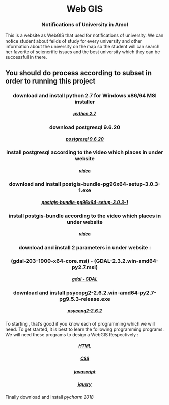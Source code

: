 <div class="alert alert-info">
    <h1 align="center">Web GIS</h1>
    <h3 align="center">Notifications of University in Amol</h3>
</div>


This is a website as WebGIS that used for notifications of university. We can notice student about feilds of study for every university and other information about the university on the map so the student will can search her faverite of sciencrific issues and the best university which they can be successfull in there.

## You should do process according to subset in order to running this project

<div class="alert alert-info">
    <h3 align="center">download and install python 2.7  for Windows x86/64 MSI installer</h3>
    <h5 align="center"><a href="https://www.python.org/downloads/release/python-2718/">python 2.7</a></h5>
    <h3 align="center">download postgresql 9.6.20</h3>
    <h5 align="center"><a href="https://www.enterprisedb.com/downloads/postgres-postgresql-downloads">postgresql 9.6.20</a></h5>
    <h3 align="center">install postgresql according to the video which places in under website</h3>
    <h5 align="center"><a href="http://behindl.behinlabs.com/dll/uploads/04_Install_PostgreSQL.zip">video</a></h5>
    <h3 align="center">download and install postgis-bundle-pg96x64-setup-3.0.3-1.exe</h3>
    <h5 align="center"><a href="https://download.osgeo.org/postgis/windows/pg96/">postgis-bundle-pg96x64-setup-3.0.3-1</a></h5>
    <h3 align="center">install postgis-bundle according to the video which places in under website</h3>
    <h5 align="center"><a href="http://behindl.behinlabs.com/dll/PostGIS.zip">video</a></h5>
    <h3 align="center">download and install 2 parameters in under website :</h3>
    <h3 align="center">(gdal-203-1900-x64-core.msi) - (GDAL-2.3.2.win-amd64-py2.7.msi)</h3>
    <h5 align="center"><a href="https://gisinternals.com/query.html?content=filelist&file=release-1900-x64-gdal-2-3-2-mapserver-7-2-1.zip">gdal - GDAL</a></h5>
    <h3 align="center">download and install psycopg2-2.6.2.win-amd64-py2.7-pg9.5.3-release.exe</h3>
    <h5 align="center"><a href="http://www.stickpeople.com/projects/python/win-psycopg/"> psycopg2-2.6.2</a></h5>
</div>



To starting , that’s good if you know each of programming which we will need.
To get started, it is best to learn the following programming programs. We will need these programs to design a WebGIS
Respectively :

<div class="alert alert-info">
    <h5 align="center"><a href="http://behindl.behinlabs.com/dll/uploads/WebGIS_Course_S2_Part1_GISPlus.ir.zip">HTML</a></h5>
    <h5 align="center"><a href="http://behindl.behinlabs.com/dll/uploads/WebGIS_Course_S2_Part2.zip">CSS</a></h5>
    <h5 align="center"><a href="http://behindl.behinlabs.com/dll/uploads/WebGIS_Course_S3_Part1.zip">javascript</a></h5>
    <h5 align="center"><a href="http://behindl.behinlabs.com/dll/uploads/WebGIS_Course_S3_Part2.zip">jquery</a></h5>
</div>



Finally download and install *pycharm 2018*


